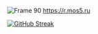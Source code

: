 ![Frame 90](https://github.com/WAYLIVES/WAYLIVES/assets/130656326/79f3320b-1c20-4e75-9e2c-05266b1ab0a4)
<a href="r.mos5.ru" target="_blank">https://r.mos5.ru</a>

[![GitHub Streak](https://streak-stats.demolab.com?user=WAYLIVES&theme=transparent&border_radius=0&card_width=1000)](https://git.io/streak-stats)
